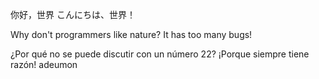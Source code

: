 你好，世界
こんにちは、世界！

Why don't programmers like nature? It has too many bugs!

¿Por qué no se puede discutir con un número 22? ¡Porque siempre tiene razón!
adeumon

